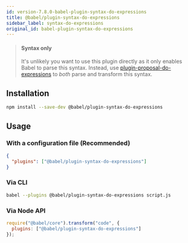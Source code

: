 ```yaml
---
id: version-7.8.0-babel-plugin-syntax-do-expressions
title: @babel/plugin-syntax-do-expressions
sidebar_label: syntax-do-expressions
original_id: babel-plugin-syntax-do-expressions
---
```


> #### Syntax only
>
> It's unlikely you want to use this plugin directly as it only enables Babel to parse this syntax. Instead, use [plugin-proposal-do-expressions](plugin-proposal-do-expressions.md) to _both_ parse and transform this syntax.

## Installation

```sh
npm install --save-dev @babel/plugin-syntax-do-expressions
```

## Usage

### With a configuration file (Recommended)

```json
{
  "plugins": ["@babel/plugin-syntax-do-expressions"]
}
```

### Via CLI

```sh
babel --plugins @babel/plugin-syntax-do-expressions script.js
```

### Via Node API

```javascript
require("@babel/core").transform("code", {
  plugins: ["@babel/plugin-syntax-do-expressions"]
});
```

